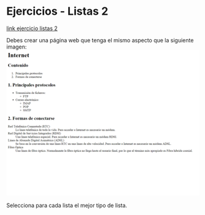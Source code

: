 # Ejercicios - Listas 2

[link ejercicio listas 2](http://desarrolloweb.dlsi.ua.es/libros/html-css/ejercicio-listas-2)

Debes crear una página web que tenga el mismo aspecto que la siguiente imagen:
![ejercicio listas 2](2.png)

Selecciona para cada lista el mejor tipo de lista.